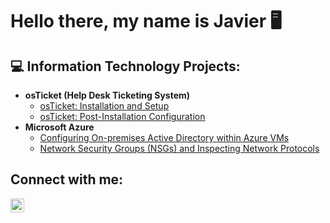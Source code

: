 <h1>Hello there, my name is Javier 🖥️</h1>

<h2>💻 Information Technology Projects:</h2>

- <b>osTicket (Help Desk Ticketing System)</b>
  - [osTicket: Installation and Setup](https://github.com/javierb84/osticket-prereqs)
  - [osTicket: Post-Installation Configuration](https://github.com/javierb84/post-install-config)
- <b>Microsoft Azure</b>
  - [Configuring On-premises Active Directory within Azure VMs](https://github.com/javierb84/configure-ad)
  - [Network Security Groups (NSGs) and Inspecting Network Protocols](https://github.com/javierb84/azure-network-protocols)
 
<h2>Connect with me:</h2>
<a href="https://www.linkedin.com/in/javier-briones-40563931/"><img align="left" alt="Javier | LinkedIn" width="22px" src="https://edent.github.io/SuperTinyIcons/images/svg/linkedin.svg"/></a>

[LinkedIn]: https://www.linkedin.com/in/javier-briones-40563931/


<!--
**javierb84/javierb84** is a ✨ _special_ ✨ repository because its `README.md` (this file) appears on your GitHub profile.

Here are some ideas to get you started:

- 🔭 I’m currently working on ...
- 🌱 I’m currently learning ...
- 👯 I’m looking to collaborate on ...
- 🤔 I’m looking for help with ...
- 💬 Ask me about ...
- 📫 How to reach me: ...
- 😄 Pronouns: ...
- ⚡ Fun fact: ...
-->
